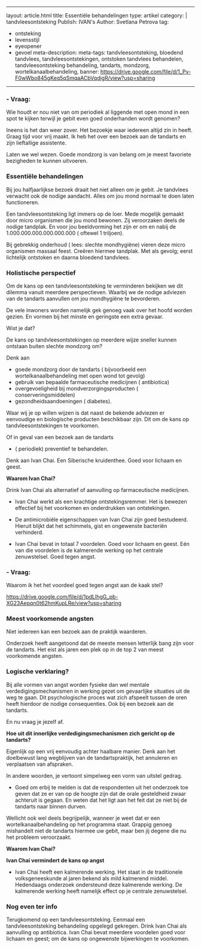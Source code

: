 
---
layout: article.html
title: Essentiële behandelingen
type: artikel
category: | tandvleesontsteking
Publish: IVAN's
Author: Svetlana Petrova
tag:
  - ontsteking
  - levensstijl
  - eyeopener
  - gevoel
meta-description: 
meta-tags: tandvleesontsteking, bloedend tandvlees, tandvleesontstekingen, ontstoken tandvlees behandelen, tandvleesontsteking behandeling, tandarts, mondzorg, wortelkanaalbehandeling,
banner: https://drive.google.com/file/d/1_Pv-F0wWbo845gKeq5qSmqaACbVqdigR/view?usp=sharing
---

### - Vraag:

Wie houdt er nou niet van om periodiek al liggende met open mond in een spot te kijken terwijl je gebit even goed onderhanden wordt genomen?

Ineens is het dan weer zover. Het bezoekje waar iedereen altijd zin in heeft. Graag tijd voor vrij maakt. Ik heb het over een bezoek aan de tandarts en zijn lieftallige assistente.

Laten we wel wezen. Goede mondzorg is van belang om je meest favoriete bezigheden te kunnen uitvoeren.

###  Essentiële behandelingen

Bij jou halfjaarlijkse bezoek draait het niet alleen om je gebit. Je tandvlees verwacht ook de nodige aandacht. Alles om jou mond normaal te doen laten functioneren. 

Een tandvleesontsteking ligt immers op de loer. Mede mogelijk gemaakt door micro organismen die jou mond bewonen. Zij veroorzaken deels de nodige tandplak. En voor jou beeldvorming het zijn er om en nabij de 1.000.000.000.000.000.000 ( oftewel 1 triljoen).

Bij gebrekkig onderhoud ( lees: slechte mondhygiëne) vieren deze micro organismen massaal feest. Creëren hiermee tandplak. Met als gevolg; eerst lichtelijk ontstoken en daarna bloedend tandvlees. 

### Holistische perspectief

Om de kans op een tandvleesontsteking te verminderen bekijken we dit dilemma vanuit meerdere perspectieven. Waarbij we de nodige adviezen van de tandarts aanvullen om jou mondhygiëne te bevorderen.

De vele inwoners worden namelijk gek genoeg vaak over het hoofd worden gezien. En vormen bij het minste en geringste een extra gevaar. 

Wist je dat? 

De kans op tandvleesontstekingen op meerdere wijze sneller kunnen ontstaan buiten slechte mondzorg om?

Denk aan 

* goede mondzorg door de tandarts ( bijvoorbeeld een wortelkanaalbehandeling met open wond tot gevolg) 
* gebruik van bepaalde farmaceutische medicijnen ( antibiotica)
* overgevoeligheid bij mondverzorgingsproducten ( conserveringsmiddelen)
* gezondheidsaandoeningen ( diabetes).

Waar wij je op willen wijzen is dat naast de bekende adviezen er eenvoudige en biologische producten beschikbaar zijn. Dit om de kans op tandvleesontstekingen te voorkomen. 

Of in geval van een bezoek aan de tandarts
* ( periodiek) preventief te behandelen.

Denk aan Ivan Chai. Een Siberische kruidenthee. Goed voor lichaam en geest. 

**Waarom Ivan Chai?**

Drink Ivan Chai als alternatief of aanvulling op farmaceutische medicijnen. 

* Ivan Chai werkt als een krachtige ontstekingsremmer. Het is bewezen effectief bij het voorkomen en onderdrukken van ontstekingen.

* De antimicrobiële eigenschappen van Ivan Chai zijn goed bestudeerd. Hieruit blijkt dat het schimmels, gist en ongewenste bacteriën verhinderd.

* Ivan Chai bevat in totaal 7 voordelen. Goed voor lichaam en geest. Eén van die voordelen is de kalmerende werking op het centrale zenuwstelsel. Goed tegen angst. 

### - Vraag:

Waarom ik het het voordeel goed tegen angst aan de kaak stel?

https://drive.google.com/file/d/1pdLIhgG_pb-XG23Aepqn0t62hmKupLRe/view?usp=sharing

### Meest voorkomende angsten

Niet iedereen kan een bezoek aan de praktijk waarderen.

Onderzoek heeft aangetoond dat de meeste mensen letterlijk bang zijn voor de tandarts. Het eist als jaren een plek op in de top 2 van meest voorkomende angsten. 

### Logische verklaring? 

Bij alle vormen van angst worden fysieke dan wel mentale verdedigingsmechanismen in werking gezet om gevaarlijke situaties uit de weg te gaan. Dit psychologische proces wat zich afspeelt tussen de oren heeft hierdoor de nodige consequenties. Ook bij een bezoek aan de tandarts. 

En nu vraag je jezelf af. 

**Hoe uit dit innerlijke verdedigingsmechanismen zich gericht op de tandarts?**

Eigenlijk op een vrij eenvoudig achter haalbare manier. Denk aan het doelbewust lang wegblijven van de tandartspraktijk, het annuleren en verplaatsen van afspraken. 

In andere woorden, je vertoont simpelweg een vorm van uitstel gedrag. 

* Goed om erbij te melden is dat de respondenten uit het onderzoek toe geven dat ze er van op de hoogte zijn dat de orale gesteldheid zwaar achteruit is gegaan. En weten dat het ligt aan het feit dat ze niet bij de tandarts naar binnen durven.

Wellicht ook wel deels begrijpelijk, wanneer je weet dat er een wortelkanaalbehandeling op het programma staat. Grappig genoeg mishandelt niet de tandarts hiermee uw gebit, maar ben jij degene die nu het probleem veroorzaakt.

**Waarom Ivan Chai?**

**Ivan Chai vermindert de kans op angst**
* Ivan Chai heeft een kalmerende werking. Het staat in de traditionele volksgeneeskunde al jaren bekend als mild kalmerend middel. Hedendaags onderzoek ondersteund deze kalmerende werking. De kalmerende werking heeft namelijk effect op je centrale zenuwstelsel.
### Nog even ter info

Terugkomend op een tandvleesontsteking. Eenmaal een tandvleesontsteking behandeling opgelegd gekregen. Drink Ivan Chai als aanvulling op antibiotica. Ivan Chai bevat meerdere voordelen goed voor lichaam en geest; om de kans op ongewenste bijwerkingen te voorkomen. 
